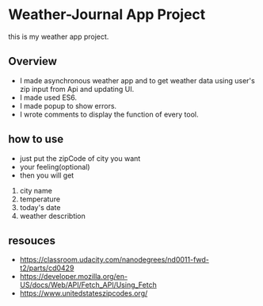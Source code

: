 # Weather-Journal App Project
this is my weather app project.

## Overview
* I made asynchronous weather app and to get weather data using user's zip input  from Api and  updating UI.
* I made used ES6.
* I made popup to show errors.
* I wrote comments to display the function of every tool.

## how to use
* just put the zipCode of city you want
* your feeling(optional)
* then you will get
1. city name
2. temperature
3. today's date
4. weather describtion

## resouces
* https://classroom.udacity.com/nanodegrees/nd0011-fwd-t2/parts/cd0429
* https://developer.mozilla.org/en-US/docs/Web/API/Fetch_API/Using_Fetch
* https://www.unitedstateszipcodes.org/


